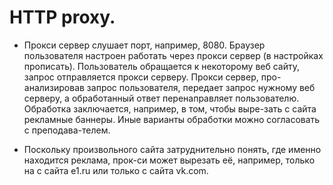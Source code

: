 # HTTP proxy. 
 
* Прокси сервер слушает порт, например, 8080. Браузер пользователя настроен работать через прокси сервер (в настройках прописать). Пользователь обращается к некоторому веб сайту, запрос отправляется прокси серверу. Прокси сервер, про-анализировав запрос пользователя, передает запрос нужному веб серверу, а обработанный ответ перенаправляет пользователю. Обработка заключается, например, в том, чтобы выре-зать с сайта рекламные баннеры. Иные варианты обработки можно согласовать с преподава-телем.

* Поскольку произвольного сайта затруднительно понять, где именно находится реклама, прок-си может вырезать её, например, только на с сайта e1.ru или только с сайта vk.com.
